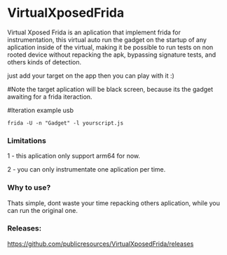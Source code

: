 # VirtualXposedFrida
Virtual Xposed Frida is an aplication that implement frida for instrumentation, this virtual auto run the gadget on the startup of any aplication inside of the virtual, making it be possible to run tests on non rooted device without repacking the apk, bypassing signature tests, and others kinds of detection.

just add your target on the app then you can play with it :)

#Note
the target aplication will be black screen, because its the gadget awaiting for a frida iteraction.

#Iteration example
usb
```
frida -U -n "Gadget" -l yourscript.js
```

### Limitations
1 - this aplication only support arm64 for now.

2 - you can only instrumentate one aplication per time.

### Why to use?
Thats simple, dont waste your time repacking others aplication, while you can run the original one.

### Releases:
https://github.com/publicresources/VirtualXposedFrida/releases
